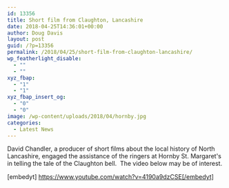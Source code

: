 ```yaml
---
id: 13356
title: Short film from Claughton, Lancashire
date: 2018-04-25T14:36:01+00:00
author: Doug Davis
layout: post
guid: /?p=13356
permalink: /2018/04/25/short-film-from-claughton-lancashire/
wp_featherlight_disable:
  - ""
  - ""
xyz_fbap:
  - "1"
  - "1"
xyz_fbap_insert_og:
  - "0"
  - "0"
image: /wp-content/uploads/2018/04/hornby.jpg
categories:
  - Latest News
---
```

David Chandler, a producer of short films about the local history of North Lancashire, engaged the assistance of the ringers at Hornby St. Margaret&apos;s in telling the tale of the Claughton bell.  The video below may be of interest.

[embedyt] https://www.youtube.com/watch?v=4190a9dzCSE[/embedyt]
